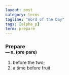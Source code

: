 ```yaml
---
layout: post
category: terms
tagline: "Word of the Day"
tags: [alpha_p]
term: prepare
---
```


<h3>Prepare<br/> <small>&mdash; n. (pre<span>&middot;</span>pare)</small></h3>
<p><ol>
<li>before the two;</li>
<li>a time before fruit</li>
</ol></p>
